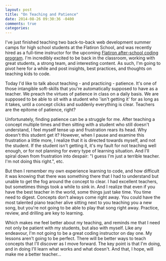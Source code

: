 ```yaml
---
layout: post
title: "On Teaching and Patience"
date: 2014-08-26 09:30:36 -0400
comments: true
categories: 
---
```


I've just finished teaching two back-to-back web development summer camps for high school students at the Flatiron School, and was recently hired as a full-time instructor for the upcoming [Flatiron after-school coding program](https://after.flatironschool.com/). I'm incredibly excited to be back in the classroom, working with great students, a strong team, and interesting content. As such, I'm going to pivot here for a while and post insights, best practices, and thoughts on teaching kids to code.

Today I'd like to talk about teaching - and practicing - patience. It's one of those intangible soft-skills that you're automatically supposed to have as a teacher. We preach the virtues of patience in class on a daily basis. We are supposed to be able to sit with a student who 'isn't getting it' for as long as it takes, until a concept clicks and suddenly everything is clear. Teachers are the epitome of patience, right?

Unfortunately, finding patience can be a struggle for me. After teaching a concept multiple times and then sitting with a student who still doesn't understand, I feel myself tense up and frustration rears its head. Why doesn't this student get it? However, when I pause and examine this frustration a little more, I realize that it is directed towards myself, and not the student. If the student isn't getting it, it's my fault for not teaching well enough, or for not planning for every type of learning situation. And I'll spiral down from frustration into despair: "I guess I'm just a terrible teacher. I'm not doing this right.", etc.

But then I remember my own experience learning to code, and how difficult it was knowing that there was something there that I had to understand but unable to get the fog around the concept to clear. I had excellent teachers, but sometimes things took a while to sink in. And I realize that even if you have the best teacher in the world, some things just take time. You time need to digest. Concepts don't always come right away. You could have the most talented piano teacher alive sitting next to you teaching you a new song, but you're not going to be able to play that song right away. Practice, review, and drilling are key to learning.

Which makes me feel better about my teaching, and reminds me that I need not only be patient with my students, but also with myself. Like any endeavour, I'm not going to be a great coding instructor on day one. My lessons aren't going to be perfect. There will be better ways to teach concepts that I'll discover as I move forward. The key point is that I'm doing, and in doing I'll learn what works and what doesn't. And that, I hope, will make me a better teacher...